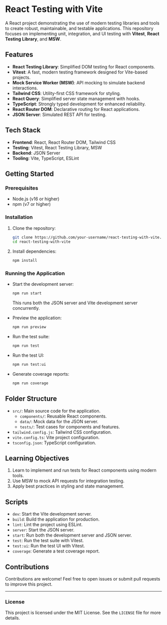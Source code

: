 # React Testing with Vite

A React project demonstrating the use of modern testing libraries and tools to create robust, maintainable, and testable applications. This repository focuses on implementing unit, integration, and UI testing with **Vitest**, **React Testing Library**, and **MSW**.

## Features

- **React Testing Library**: Simplified DOM testing for React components.
- **Vitest**: A fast, modern testing framework designed for Vite-based projects.
- **Mock Service Worker (MSW)**: API mocking to simulate backend interactions.
- **Tailwind CSS**: Utility-first CSS framework for styling.
- **React Query**: Simplified server state management with hooks.
- **TypeScript**: Strongly typed development for enhanced reliability.
- **React Router DOM**: Declarative routing for React applications.
- **JSON Server**: Simulated REST API for testing.

## Tech Stack

- **Frontend**: React, React Router DOM, Tailwind CSS
- **Testing**: Vitest, React Testing Library, MSW
- **Backend**: JSON Server
- **Tooling**: Vite, TypeScript, ESLint

## Getting Started

### Prerequisites

- Node.js (v16 or higher)
- npm (v7 or higher)

### Installation

1. Clone the repository:
   ```bash
   git clone https://github.com/your-username/react-testing-with-vite.git
   cd react-testing-with-vite
   ```

2. Install dependencies:
   ```bash
   npm install
   ```

### Running the Application

- Start the development server:
  ```bash
  npm run start
  ```
  This runs both the JSON server and Vite development server concurrently.

- Preview the application:
  ```bash
  npm run preview
  ```

- Run the test suite:
  ```bash
  npm run test
  ```

- Run the test UI:
  ```bash
  npm run test:ui
  ```

- Generate coverage reports:
  ```bash
  npm run coverage
  ```

## Folder Structure

- `src/`: Main source code for the application.
  - `components/`: Reusable React components.
  - `data/`: Mock data for the JSON server.
  - `tests/`: Test cases for components and features.
- `tailwind.config.js`: Tailwind CSS configuration.
- `vite.config.ts`: Vite project configuration.
- `tsconfig.json`: TypeScript configuration.

## Learning Objectives

1. Learn to implement and run tests for React components using modern tools.
2. Use MSW to mock API requests for integration testing.
3. Apply best practices in styling and state management.

## Scripts

- `dev`: Start the Vite development server.
- `build`: Build the application for production.
- `lint`: Lint the project using ESLint.
- `server`: Start the JSON server.
- `start`: Run both the development server and JSON server.
- `test`: Run the test suite with Vitest.
- `test:ui`: Run the test UI with Vitest.
- `coverage`: Generate a test coverage report.

## Contributions

Contributions are welcome! Feel free to open issues or submit pull requests to improve this project.

---

### License

This project is licensed under the MIT License. See the `LICENSE` file for more details.

